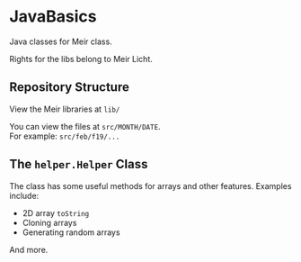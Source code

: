 # JavaBasics
 Java classes for Meir class.
 
 Rights for the libs belong to Meir Licht.


## Repository Structure
View the Meir libraries at `lib/`

You can view the files at `src/MONTH/DATE`.  
For example: `src/feb/f19/...`

## The `helper.Helper` Class
The class has some useful methods for arrays and other features. Examples include: 

* 2D array `toString`
* Cloning arrays
* Generating random arrays

And more.
